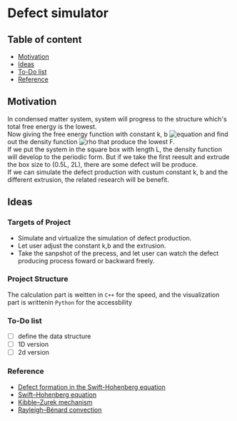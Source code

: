 # Defect simulator

## Table of content
  - [Motivation](#motivation)
  - [Ideas](#ideas)
  - [To-Do list](#to-do-list)
  - [Reference](#reference)

## Motivation
In condensed matter system, system will progress to the structure which's total free energy is the lowest.  
Now giving the free energy function with constant k, b
![equation](https://latex.codecogs.com/gif.latex?F&space;=&space;\int&space;\int&space;\left&space;[&space;\frac{b}{2}\left&space;(&space;\nabla^{2}\rho&space;&plus;&space;k^{2}&space;\right&space;)^{2}-\frac{r}{2}\rho^{2}&space;&plus;&space;\frac{1}{4}\rho^{4}&space;\right&space;]dxdy)  
and find out the density function ![rho](https://latex.codecogs.com/gif.latex?\rho(x,&space;y)) that produce the lowest F.  
If we put the system in the square box with length L, the density function will develop to the periodic form. But if we take the first reesult and extrude the box size to (0.5L, 2L), there are some defect will be produce.  
If we can simulate the defect production with custum constant k, b and the different extrusion, the related research will be benefit.
## Ideas
### Targets of Project
 - Simulate and virtualize the simulation of defect production.
 - Let user adjust the constant k,b and the extrusion.
 - Take the sanpshot of the precess, and let user can watch the defect producing process foward or backward freely.
### Project Structure
The calculation part is weitten in `C++` for the speed, and the visualization part is writtenin `Python` for the accessbility

### To-Do list
 - [ ] define the data structure
 - [ ] 1D version
 - [ ] 2d version
### Reference
 - [Defect formation in the Swift-Hohenberg equation](http://estebanmoro.org/pdf/Defect_formation_in_the_Swift_Hohenberg_equation_.pdf)
 - [Swift–Hohenberg equation](https://en.wikipedia.org/wiki/Swift%E2%80%93Hohenberg_equation)
 - [Kibble–Zurek mechanism](https://en.wikipedia.org/wiki/Kibble%E2%80%93Zurek_mechanism)
 - [Rayleigh–Bénard convection](https://en.wikipedia.org/wiki/Rayleigh%E2%80%93B%C3%A9nard_convection)

